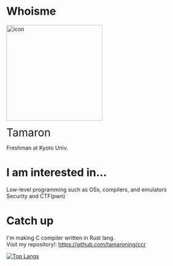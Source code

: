 <!--
**tamaroning/tamaroning** is a ✨ _special_ ✨ repository because its `README.md` (this file) appears on your GitHub profile.

Here are some ideas to get you started:

- 🔭 I’m currently working on ...
- 🌱 I’m currently learning ...
- 👯 I’m looking to collaborate on ...
- 🤔 I’m looking for help with ...
- 💬 Ask me about ...
- 📫 How to reach me: ...
- 😄 Pronouns: ...
- ⚡ Fun fact: ...

memo:
LF is "  "(double space)

-->

# Whoisme
<p align="left">
  <img src="https://tamaroning.github.io/icon-600px.png" width="250" title="icon">
</p>

<span style="font-size: 200%;">Tamaron</span> 

Freshman at Kyoto Univ.  

# I am interested in...
Low-level programming such as OSs, compilers, and emulators  
Security and CTF(pwn)  

# Catch up
I'm making C compiler written in Rust lang.  
Visit my repository!: https://github.com/tamaroning/ccr  



[![Top Langs](https://github-readme-stats.vercel.app/api/top-langs/?username=tamaroning&layout=compact)](https://github.com/anuraghazra/github-readme-stats)

